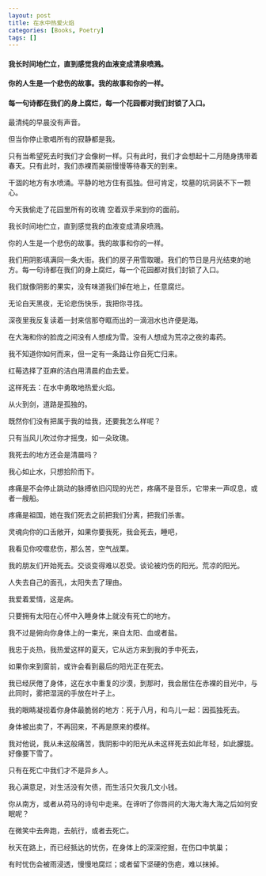 ```yaml
---
layout: post
title: 在水中热爱火焰
categories: [Books, Poetry]
tags: []
---
```

#### 我长时间地伫立，直到感觉我的血液变成清泉喷溅。        
#### 你的人生是一个悲伤的故事。我的故事和你的一样。            
#### 每一句诗都在我们的身上腐烂，每一个花园都对我们封锁了入口。           
<!-- more -->
最清纯的早晨没有声音。               

但当你停止歌唱所有的寂静都是我。               

只有当希望死去时我们才会像树一样。只有此时，我们才会想起十二月随身携带着春天。只有此时，我们赤裸而美丽慢慢等待春天的到来。               

干涸的地方有水喷涌。平静的地方住有孤独。但可肯定，坟墓的坑洞装不下一颗心。               

今天我偷走了花园里所有的玫瑰 空着双手来到你的面前。               

我长时间地伫立，直到感觉我的血液变成清泉喷溅。               

你的人生是一个悲伤的故事。我的故事和你的一样。               

我们用阴影填满同一条大街。我们的房子用雪取暖。我们的节日是月光结束的地方。每一句诗都在我们的身上腐烂，每一个花园都对我们封锁了入口。               

我们就像阴影的果实，没有味道我们掉在地上，任意腐烂。               

无论白天黑夜，无论悲伤快乐，我把你寻找。               

深夜里我反复读着一封来信那夺眶而出的一滴泪水也许便是海。               

在大海和你的脸庞之间没有人想成为雪。没有人想成为荒凉之夜的毒药。               

我不知道你如何而来，但一定有一条路让你自死亡归来。               

红莓选择了亚麻的洁白用清晨的血去爱。               

这样死去：在水中勇敢地热爱火焰。               

从火到剑，道路是孤独的。               

既然你们没有把属于我的给我，还要我怎么样呢？               

只有当风儿吹过你才摇曳，如一朵玫瑰。               

我死去的地方还会是清晨吗？               

我心如止水，只想拾阶而下。               

疼痛是不会停止跳动的脉搏依旧闪现的光芒，疼痛不是音乐，它带来一声叹息，或者一艘船。               

疼痛是祖国，她在我们死去之前把我们分离，把我们杀害。               

灵魂向你的口舌敞开，如果你要我死，我会死去，睡吧，               

我看见你咬噬悲伤，那么苦，空气战栗。               

我的朋友们开始死去。交谈变得难以忍受。谈论被灼伤的阳光。荒凉的阳光。               

人失去自己的面孔，太阳失去了理由。               

我爱着爱情，这是病。               

只要拥有太阳在心怀中入睡身体上就没有死亡的地方。               

我不过是俯向你身体上的一束光，来自太阳、血或者盐。               

我忠于炎热，我热爱这样的夏天，它从远方来到我的手中死去，               

如果你来到窗前，或许会看到最后的阳光正在死去。               

我已经厌倦了身体，这在水中重复的沙漠，到那时，我会居住在赤裸的目光中，与此同时，雾把湿润的手放在叶子上。               

我的眼睛凝视着你身体最脆弱的地方：死于八月，和鸟儿一起：因孤独死去。               

身体被出卖了，不再回来，不再是原来的模样。               

我对他说，我从未这般痛苦，我阴影中的阳光从未这样死去如此年轻，如此朦胧。好像要下雪了。               

只有在死亡中我们才不是异乡人。               

我心满意足，对生活没有欠债，而生活只欠我几文小钱。               

你从南方，或者从荷马的诗句中走来。在谛听了你唇间的大海大海大海之后如何安眠呢？               

在微笑中去奔跑，去航行，或者去死亡。               

秋天在路上，而已经抵达的忧伤，在身体上的深深挖掘，在伤口中筑巢；               

有时忧伤会被雨浸透，慢慢地腐烂；或者留下坚硬的伤疤，难以抹掉。
